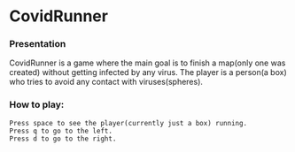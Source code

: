 # CovidRunner

### Presentation
CovidRunner is a game where the main goal is to finish a map(only one was created) without getting infected by any virus.
The player is a person(a box) who tries to avoid any contact with viruses(spheres).

### How to play:
    Press space to see the player(currently just a box) running.
    Press q to go to the left.
    Press d to go to the right.
